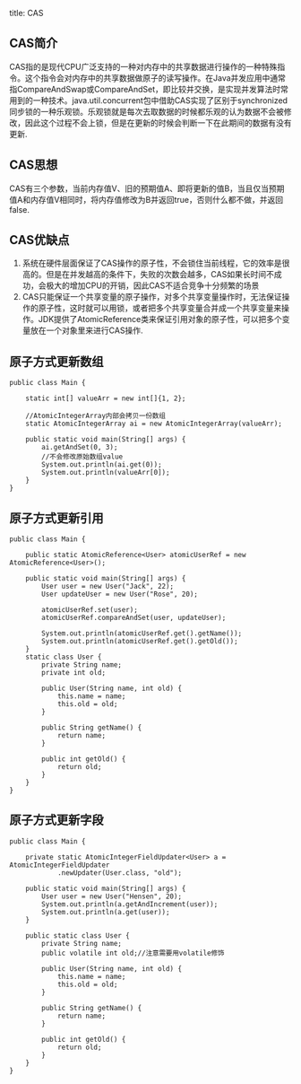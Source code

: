 title: CAS

## CAS简介

CAS指的是现代CPU广泛支持的一种对内存中的共享数据进行操作的一种特殊指令。这个指令会对内存中的共享数据做原子的读写操作。在Java并发应用中通常指CompareAndSwap或CompareAndSet，即比较并交换，是实现并发算法时常用到的一种技术。java.util.concurrent包中借助CAS实现了区别于synchronized同步锁的一种乐观锁。乐观锁就是每次去取数据的时候都乐观的认为数据不会被修改，因此这个过程不会上锁，但是在更新的时候会判断一下在此期间的数据有没有更新.

## CAS思想

CAS有三个参数，当前内存值V、旧的预期值A、即将更新的值B，当且仅当预期值A和内存值V相同时，将内存值修改为B并返回true，否则什么都不做，并返回false.

## CAS优缺点

1. 系统在硬件层面保证了CAS操作的原子性，不会锁住当前线程，它的效率是很高的。但是在并发越高的条件下，失败的次数会越多，CAS如果长时间不成功，会极大的增加CPU的开销，因此CAS不适合竞争十分频繁的场景
2. CAS只能保证一个共享变量的原子操作，对多个共享变量操作时，无法保证操作的原子性，这时就可以用锁，或者把多个共享变量合并成一个共享变量来操作。JDK提供了AtomicReference类来保证引用对象的原子性，可以把多个变量放在一个对象里来进行CAS操作.

## 原子方式更新数组

```
public class Main {

    static int[] valueArr = new int[]{1, 2};

    //AtomicIntegerArray内部会拷贝一份数组
    static AtomicIntegerArray ai = new AtomicIntegerArray(valueArr);

    public static void main(String[] args) {
        ai.getAndSet(0, 3);
        //不会修改原始数组value
        System.out.println(ai.get(0));
        System.out.println(valueArr[0]);
    }
}
```

## 原子方式更新引用

```
public class Main {

    public static AtomicReference<User> atomicUserRef = new AtomicReference<User>();

    public static void main(String[] args) {
        User user = new User("Jack", 22);
        User updateUser = new User("Rose", 20);

        atomicUserRef.set(user);
        atomicUserRef.compareAndSet(user, updateUser);

        System.out.println(atomicUserRef.get().getName());
        System.out.println(atomicUserRef.get().getOld());
    }
    static class User {
        private String name;
        private int old;

        public User(String name, int old) {
            this.name = name;
            this.old = old;
        }

        public String getName() {
            return name;
        }

        public int getOld() {
            return old;
        }
    }
}
```

## **原子方式更新字段**

```
public class Main {

    private static AtomicIntegerFieldUpdater<User> a = AtomicIntegerFieldUpdater
            .newUpdater(User.class, "old");

    public static void main(String[] args) {
        User user = new User("Hensen", 20);
        System.out.println(a.getAndIncrement(user));
        System.out.println(a.get(user));
    }

    public static class User {
        private String name;
        public volatile int old;//注意需要用volatile修饰

        public User(String name, int old) {
            this.name = name;
            this.old = old;
        }

        public String getName() {
            return name;
        }

        public int getOld() {
            return old;
        }
    }
}
```

